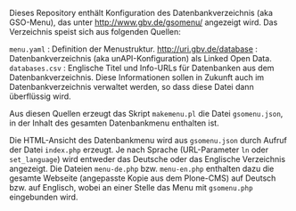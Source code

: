 Dieses Repository enthält Konfiguration des Datenbankverzeichnis (aka GSO-Menu),
das unter <http://www.gbv.de/gsomenu/> angezeigt wird. Das Verzeichnis speist
sich aus folgenden Quellen:

`menu.yaml`
  : Definition der Menustruktur.
<http://uri.gbv.de/database>
  : Datenbankverzeichnis (aka unAPI-Konfiguration) als Linked Open Data.
`databases.csv`
  : Englische Titel und Info-URLs für Datenbanken aus dem Datenbankverzeichnis.
    Diese Informationen sollen in Zukunft auch im Datenbankverzeichnis
    verwaltet werden, so dass diese Datei dann überflüssig wird.

Aus diesen Quellen erzeugt das Skript `makemenu.pl` die Datei `gsomenu.json`,
in der Inhalt des gesamten Datenbankmenu enthalten ist.

Die HTML-Ansicht des Datenbankmenu wird aus `gsomenu.json` durch Aufruf der
Datei `index.php` erzeugt. Je nach Sprache (URL-Parameter `ln` oder
`set_language`) wird entweder das Deutsche oder das Englische Verzeichnis
angezeigt. Die Dateien `menu-de.php` bzw. `menu-en.php` enthalten dazu die
gesamte Webseite (angepasste Kopie aus dem Plone-CMS) auf Deutsch bzw. auf
Englisch, wobei an einer Stelle das Menu mit `gsomenu.php` eingebunden wird.

